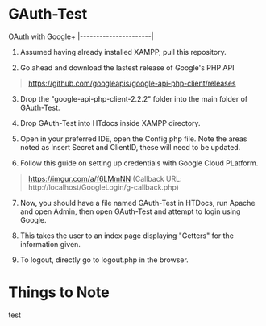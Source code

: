 # GAuth-Test

  OAuth with Google+
|----------------------|

1) Assumed having already installed XAMPP, pull this repository.

2) Go ahead and download the lastest release of Google's PHP API
  >https://github.com/googleapis/google-api-php-client/releases
  
3) Drop the "google-api-php-client-2.2.2" folder into the main folder of GAuth-Test.

4) Drop GAuth-Test into HTdocs inside XAMPP directory.

5) Open in your preferred IDE, open the Config.php file. Note the areas noted as Insert Secret and ClientID, these will need to be updated.

6) Follow this guide on setting up credentials with Google Cloud PLatform. 
  >https://imgur.com/a/f6LMmNN
  >(Callback URL: http://localhost/GoogleLogin/g-callback.php)
  
7) Now, you should have a file named GAuth-Test in HTDocs, run Apache and open Admin, then open GAuth-Test and attempt to login using Google.

8) This takes the user to an index page displaying "Getters" for the information given. 

9) To logout, directly go to logout.php in the browser.

# Things to Note

test





 
